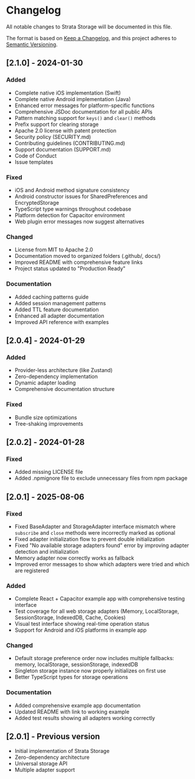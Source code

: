 # Changelog

All notable changes to Strata Storage will be documented in this file.

The format is based on [Keep a Changelog](https://keepachangelog.com/en/1.0.0/),
and this project adheres to [Semantic Versioning](https://semver.org/spec/v2.0.0.html).

## [2.1.0] - 2024-01-30

### Added
- Complete native iOS implementation (Swift)
- Complete native Android implementation (Java)  
- Enhanced error messages for platform-specific functions
- Comprehensive JSDoc documentation for all public APIs
- Pattern matching support for `keys()` and `clear()` methods
- Prefix support for clearing storage
- Apache 2.0 license with patent protection
- Security policy (SECURITY.md)
- Contributing guidelines (CONTRIBUTING.md)
- Support documentation (SUPPORT.md)
- Code of Conduct
- Issue templates

### Fixed
- iOS and Android method signature consistency
- Android constructor issues for SharedPreferences and EncryptedStorage
- TypeScript type warnings throughout codebase
- Platform detection for Capacitor environment
- Web plugin error messages now suggest alternatives

### Changed
- License from MIT to Apache 2.0
- Documentation moved to organized folders (.github/, docs/)
- Improved README with comprehensive feature links
- Project status updated to "Production Ready"

### Documentation
- Added caching patterns guide
- Added session management patterns
- Added TTL feature documentation
- Enhanced all adapter documentation
- Improved API reference with examples

## [2.0.4] - 2024-01-29

### Added
- Provider-less architecture (like Zustand)
- Zero-dependency implementation
- Dynamic adapter loading
- Comprehensive documentation structure

### Fixed
- Bundle size optimizations
- Tree-shaking improvements

## [2.0.2] - 2024-01-28

### Fixed
- Added missing LICENSE file
- Added .npmignore file to exclude unnecessary files from npm package

## [2.0.1] - 2025-08-06

### Fixed
- Fixed BaseAdapter and StorageAdapter interface mismatch where `subscribe` and `close` methods were incorrectly marked as optional
- Fixed adapter initialization flow to prevent double initialization
- Fixed "No available storage adapters found" error by improving adapter detection and initialization
- Memory adapter now correctly works as fallback
- Improved error messages to show which adapters were tried and which are registered

### Added
- Complete React + Capacitor example app with comprehensive testing interface
- Test coverage for all web storage adapters (Memory, LocalStorage, SessionStorage, IndexedDB, Cache, Cookies)
- Visual test interface showing real-time operation status
- Support for Android and iOS platforms in example app

### Changed
- Default storage preference order now includes multiple fallbacks: memory, localStorage, sessionStorage, indexedDB
- Singleton storage instance now properly initializes on first use
- Better TypeScript types for storage operations

### Documentation
- Added comprehensive example app documentation
- Updated README with link to working example
- Added test results showing all adapters working correctly

## [2.0.1] - Previous version
- Initial implementation of Strata Storage
- Zero-dependency architecture
- Universal storage API
- Multiple adapter support